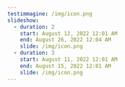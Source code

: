 ```yaml
---
testimmagine: /img/icon.png
slideshow:
  - duration: 2
    start: August 12, 2022 12:01 AM
    end: August 26, 2022 12:04 AM
    slide: /img/icon.png
  - duration: 3
    start: August 11, 2022 12:01 AM
    end: August 15, 2022 12:01 AM
    slide: /img/icon.png
---
```

